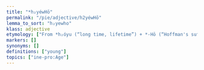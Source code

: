 ```yaml
---
title: "*h₂yéwHō"
permalink: "/pie/adjective/h2yéwHō"
lemma_to_sort: "h₂yewho"
klass: adjective
etymology: ["From *h₂óyu (“long time, lifetime”) +‎ *-Hō (“Hoffman's suffix”)."]
markers: []
synonyms: []
definitions: ["young"]
topics: ["ine-pro:Age"]
---
```

